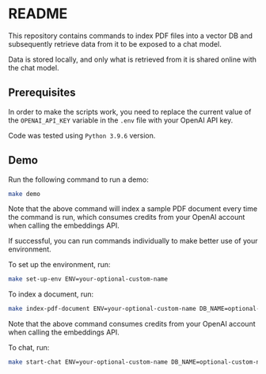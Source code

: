 # README

This repository contains commands to index PDF files into a vector DB and subsequently retrieve data from it to be exposed to a chat model.

Data is stored locally, and only what is retrieved from it is shared online with the chat model.

## Prerequisites

In order to make the scripts work, you need to replace the current value of the `OPENAI_API_KEY` variable in the `.env` file with your OpenAI API key.

Code was tested using `Python 3.9.6` version.

## Demo

Run the following command to run a demo:

```bash
make demo
```

Note that the above command will index a sample PDF document every time the command is run, which consumes credits from your OpenAI account when calling the embeddings API.

If successful, you can run commands individually to make better use of your environment.

To set up the environment, run:

```bash
make set-up-env ENV=your-optional-custom-name
```

To index a document, run:

```bash
make index-pdf-document ENV=your-optional-custom-name DB_NAME=optional-custom-name PDF_NAME=optional-file-name
```

Note that the above command consumes credits from your OpenAI account when calling the embeddings API.

To chat, run:

```bash
make start-chat ENV=your-optional-custom-name DB_NAME=optional-custom-name
```